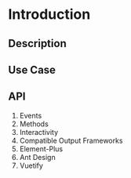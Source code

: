 # Introduction

## Description

## Use Case

## API

1. Events
2. Methods
3. Interactivity
4. Compatible Output Frameworks
5. Element-Plus
6. Ant Design
7. Vuetify